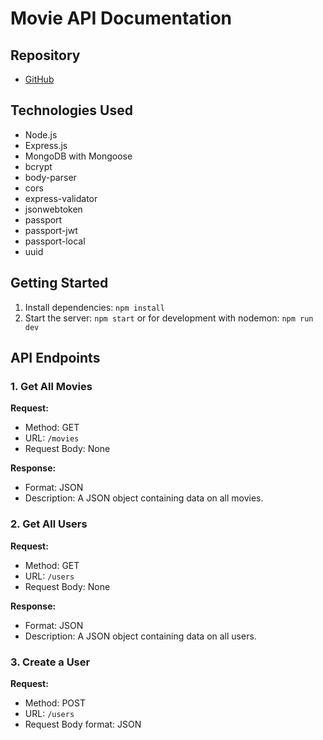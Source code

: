 # Movie API Documentation

## Repository
- [GitHub](https://github.com/KHOULOUDouel/movie-api)

## Technologies Used
- Node.js
- Express.js
- MongoDB with Mongoose
- bcrypt
- body-parser
- cors
- express-validator
- jsonwebtoken
- passport
- passport-jwt
- passport-local
- uuid

## Getting Started
1. Install dependencies: `npm install`
2. Start the server: `npm start` or for development with nodemon: `npm run dev`

## API Endpoints

### 1. Get All Movies
**Request:**
- Method: GET
- URL: `/movies`
- Request Body: None

**Response:**
- Format: JSON
- Description: A JSON object containing data on all movies.

### 2. Get All Users
**Request:**
- Method: GET
- URL: `/users`
- Request Body: None

**Response:**
- Format: JSON
- Description: A JSON object containing data on all users.

### 3. Create a User
**Request:**
- Method: POST
- URL: `/users`
- Request Body format: JSON

